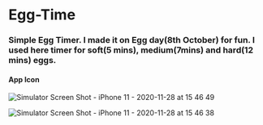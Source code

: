 # Egg-Time


### Simple Egg Timer. I made it on Egg day(8th October) for fun. I used here timer for soft(5 mins), medium(7mins) and hard(12 mins) eggs.


#### App Icon


![Simulator Screen Shot - iPhone 11 - 2020-11-28 at 15 46 49](https://user-images.githubusercontent.com/71902763/100525744-2b375e80-3191-11eb-99fd-8960376ef4b8.png)


![Simulator Screen Shot - iPhone 11 - 2020-11-28 at 15 46 38](https://user-images.githubusercontent.com/71902763/100525747-338f9980-3191-11eb-918c-f1ec9f806777.png)

